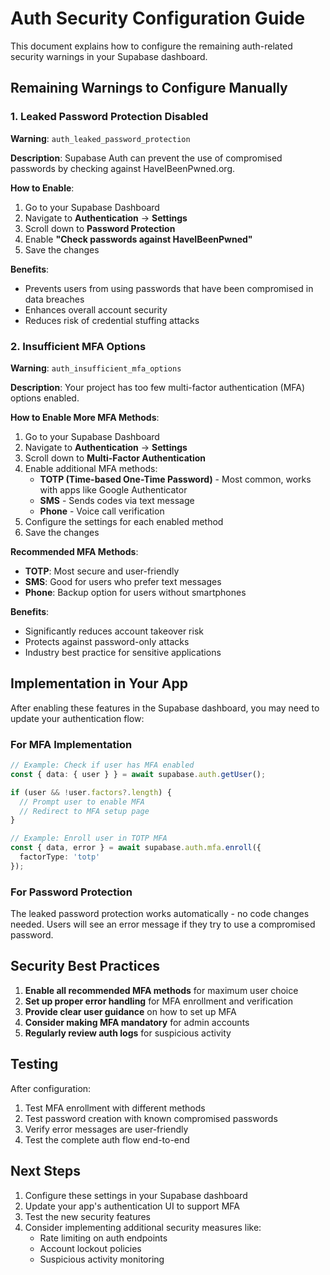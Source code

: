 # Auth Security Configuration Guide

This document explains how to configure the remaining auth-related security warnings in your Supabase dashboard.

## Remaining Warnings to Configure Manually

### 1. Leaked Password Protection Disabled

**Warning**: `auth_leaked_password_protection`

**Description**: Supabase Auth can prevent the use of compromised passwords by checking against HaveIBeenPwned.org.

**How to Enable**:
1. Go to your Supabase Dashboard
2. Navigate to **Authentication** → **Settings**
3. Scroll down to **Password Protection**
4. Enable **"Check passwords against HaveIBeenPwned"**
5. Save the changes

**Benefits**:
- Prevents users from using passwords that have been compromised in data breaches
- Enhances overall account security
- Reduces risk of credential stuffing attacks

### 2. Insufficient MFA Options

**Warning**: `auth_insufficient_mfa_options`

**Description**: Your project has too few multi-factor authentication (MFA) options enabled.

**How to Enable More MFA Methods**:
1. Go to your Supabase Dashboard
2. Navigate to **Authentication** → **Settings**
3. Scroll down to **Multi-Factor Authentication**
4. Enable additional MFA methods:
   - **TOTP (Time-based One-Time Password)** - Most common, works with apps like Google Authenticator
   - **SMS** - Sends codes via text message
   - **Phone** - Voice call verification
5. Configure the settings for each enabled method
6. Save the changes

**Recommended MFA Methods**:
- **TOTP**: Most secure and user-friendly
- **SMS**: Good for users who prefer text messages
- **Phone**: Backup option for users without smartphones

**Benefits**:
- Significantly reduces account takeover risk
- Protects against password-only attacks
- Industry best practice for sensitive applications

## Implementation in Your App

After enabling these features in the Supabase dashboard, you may need to update your authentication flow:

### For MFA Implementation

```typescript
// Example: Check if user has MFA enabled
const { data: { user } } = await supabase.auth.getUser();

if (user && !user.factors?.length) {
  // Prompt user to enable MFA
  // Redirect to MFA setup page
}

// Example: Enroll user in TOTP MFA
const { data, error } = await supabase.auth.mfa.enroll({
  factorType: 'totp'
});
```

### For Password Protection

The leaked password protection works automatically - no code changes needed. Users will see an error message if they try to use a compromised password.

## Security Best Practices

1. **Enable all recommended MFA methods** for maximum user choice
2. **Set up proper error handling** for MFA enrollment and verification
3. **Provide clear user guidance** on how to set up MFA
4. **Consider making MFA mandatory** for admin accounts
5. **Regularly review auth logs** for suspicious activity

## Testing

After configuration:
1. Test MFA enrollment with different methods
2. Test password creation with known compromised passwords
3. Verify error messages are user-friendly
4. Test the complete auth flow end-to-end

## Next Steps

1. Configure these settings in your Supabase dashboard
2. Update your app's authentication UI to support MFA
3. Test the new security features
4. Consider implementing additional security measures like:
   - Rate limiting on auth endpoints
   - Account lockout policies
   - Suspicious activity monitoring
